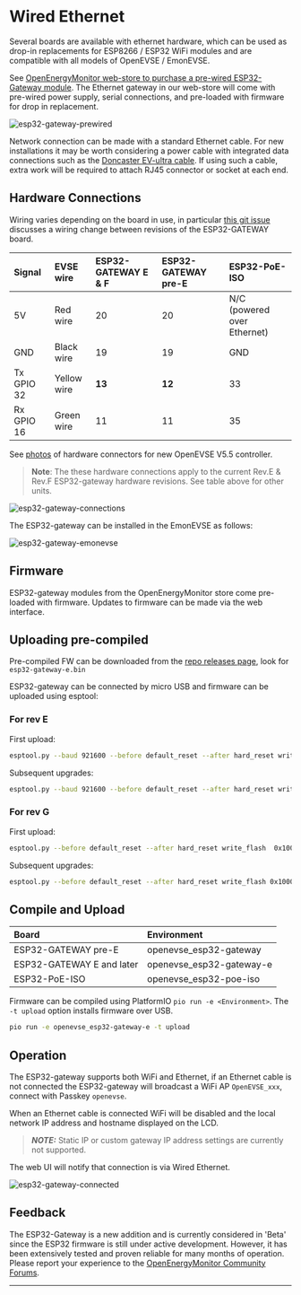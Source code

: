 # Wired Ethernet

Several boards are available with ethernet hardware, which can be used as drop-in replacements for ESP8266 / ESP32 WiFi modules and are compatible with all models of OpenEVSE / EmonEVSE.


See [OpenEnergyMonitor web-store to purchase a pre-wired ESP32-Gateway module](https://shop.openenergymonitor.com/openevse-etherent-gateway-esp32/). The Ethernet gateway in our web-store will come with pre-wired power supply, serial connections, and pre-loaded with firmware for drop in replacement.

![esp32-gateway-prewired](esp32-gateway-prewired.jpg)

Network connection can be made with a standard Ethernet cable. For new installations it may be worth considering a power cable with integrated data connections such as the [Doncaster EV-ultra cable](http://www.doncastercables.com/cables/17/77/EV-Ultra/Power-and-data-connectivity-combined-in-one-cable/). If using such a cable, extra work will be required to attach RJ45 connector or socket at each end.

## Hardware Connections

Wiring varies depending on the board in use, in particular [this git issue](https://github.com/OpenEVSE/ESP32_WiFi_V3.x/issues/12) discusses a wiring change between revisions of the ESP32-GATEWAY board.


| Signal     | EVSE wire   | ESP32-GATEWAY E & F | ESP32-GATEWAY pre-E | ESP32-PoE-ISO
| :--------- | :---------- | :------------------ | :------------------ | :------------
| 5V         | Red wire    | 20                  | 20                  | N/C (powered over Ethernet)
| GND        | Black wire  | 19                  | 19                  | GND
| Tx GPIO 32 | Yellow wire | **13**              | **12**              | 33
| Rx GPIO 16 | Green wire  | 11                  | 11                  | 35

See [photos](https://photos.google.com/share/AF1QipNvANgeR_NRmLrq0lhKnA0BR7ieD8DGRoaJFoilMIwQ8c7QpxR4X7hSfGj3XiTTUw) of hardware connectors for new OpenEVSE V5.5 controller.

> **Note**: The these hardware connections apply to the current Rev.E & Rev.F ESP32-gateway hardware revisions. See table above for other units.

![esp32-gateway-connections](esp32-gateway-connections.jpg)

The ESP32-gateway can be installed in the EmonEVSE as follows:

![esp32-gateway-emonevse](esp32-gateway-emonevse.jpg)

## Firmware

ESP32-gateway modules from the OpenEnergyMonitor store come pre-loaded with firmware. Updates to firmware can be made via the web interface.

## Uploading pre-compiled

Pre-compiled FW can be downloaded from the [repo releases page](https://github.com/OpenEVSE/ESP32_WiFi_V3.x/releases/), look for `esp32-gateway-e.bin`

ESP32-gateway can be connected by micro USB and firmware can be uploaded using esptool:

### For rev E

First upload:

```bash
esptool.py --baud 921600 --before default_reset --after hard_reset write_flash -z --flash_mode dio --flash_freq 40m --flash_size detect 0x1000 bootloader.bin 0x8000  partitions.bin 0x10000  openevse_esp32-gateway-e.bin
```

Subsequent upgrades:

```bash
esptool.py --baud 921600 --before default_reset --after hard_reset write_flash -z --flash_mode dio --flash_freq 40m --flash_size detect 0x1000 0x10000  openevse_esp32-gateway-e.bin
```

### For rev G

First upload:

```bash
esptool.py --before default_reset --after hard_reset write_flash  0x1000 bootloader.bin 0x8000 partitions.bin 0x10000 openevse_esp32-gateway-e.bin
```

Subsequent upgrades:

```bash
esptool.py --before default_reset --after hard_reset write_flash 0x10000 openevse_esp32-gateway-e.bin`
```

## Compile and Upload

| Board                     | Environment              |
| :------------------------ | :----------------------- |
| ESP32-GATEWAY pre-E       | openevse_esp32-gateway   |
| ESP32-GATEWAY E and later | openevse_esp32-gateway-e |
| ESP32-PoE-ISO             | openevse_esp32-poe-iso   |


Firmware can be compiled using PlatformIO `pio run -e <Environment>`.  The `-t upload` option installs firmware over USB.

```bash
pio run -e openevse_esp32-gateway-e -t upload
```

## Operation

The ESP32-gateway supports both WiFi and Ethernet, if an Ethernet cable is not connected the ESP32-gateway will broadcast a WiFi AP `OpenEVSE_xxx`, connect with Passkey `openevse`.

When an Ethernet cable is connected WiFi will be disabled and the local network IP address and hostname displayed on the LCD.

> **_NOTE:_**  Static IP or custom gateway IP address settings are currently not supported.

The web UI will notify that connection is via Wired Ethernet.

![esp32-gateway-connected](esp32-gateway-connected.png)

## Feedback

The ESP32-Gateway is a new addition and is currently considered in 'Beta' since the ESP32 firmware is still under active development. However, it has been extensively tested and proven reliable for many months of operation. Please report your experience to the [OpenEnergyMonitor Community Forums](https://community.openenergymonitor.org/).
***
